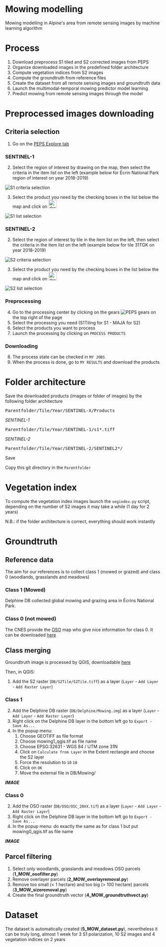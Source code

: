 # Mowing modelling
Mowing modelling in Alpine's area from remote sensing images by machine learning algorithm

# Process
1. Download preprocess S1 tiled and S2 corrected images from PEPS
2. Organize downloaded images in the predefined folder architecture
3. Compute vegetation indices from S2 images
4. Compute the groundtruth from reference files
5. Create the dataset from all remote sensing images and groundtruth data
6. Launch the multimodal-temporal mowing predictor model learning
7. Predict mowing from remote sensing images through the model

# Preprocessed images downloading

## Criteria selection
1. Go on the [PEPS Explore tab](https://peps.cnes.fr/rocket/#/search?maxRecords=50)
### SENTINEL-1
2. Select the region of interest by drawing on the map, then select the criteria in the item list on the left (example below for Écrin National Park region of interest on year 2018-2019)

![S1 criteria selection](https://github.com/lucasbat20/Grazing-modelling/blob/master/Images/S1select.png)

3. Select the product you need by the checking boxes in the list below the map and click on <img src="https://github.com/lucasbat20/Grazing-modelling/blob/master/Images/addtoprocenter.png" alt="drawing" height="27"/>

![S1 list selection](https://github.com/lucasbat20/Grazing-modelling/blob/master/Images/S1list.png)

### SENTINEL-2
2. Select the region of interest by tile in the item list on the left, then select the criteria in the item list on the left (example below for tile 31TGK on year 2018-2019)

![S2 criteria selection](https://github.com/lucasbat20/Grazing-modelling/blob/master/Images/S2select.png)

3. Select the product you need by the checking boxes in the list below the map and click on <img src="https://github.com/lucasbat20/Grazing-modelling/blob/master/Images/addtoprocenter.png" alt="drawing" height="27"/>

![S2 list selection](https://github.com/lucasbat20/Grazing-modelling/blob/master/Images/S2list.png)

### Preprocessing
4. Go to the processing center by clicking on the gears ![PEPS gears](https://github.com/lucasbat20/Grazing-modelling/blob/master/Images/pepsgears.png) on the top right of the page
5. Select the processing you need (S1Tiling for S1 - MAJA for S2)
6. Select the products you want to process
7. Launch the processing by clicking on `PROCESS PRODUCTS` 

### Downloading

8. The process state can be checked in `MY JOBS`
9. When the process is done, go to `MY RESULTS` and download the products

# Folder architecture

Save the downloaded products (images or folder of images) by the following folder architecture

<pre>
Parentfolder/Tile/Year/SENTINEL-X/Products
</pre>

*SENTINEL-1*
<pre>
Parentfolder/Tile/Year/SENTINEL-1/s1*.tiff
</pre>

*SENTINEL-2*
<pre>
Parentfolder/Tile/Year/SENTINEL-2/SENTINEL2*/
</pre>

Save 

Copy this git directory in the `Parentfolder`

# Vegetation index

To compute the vegetation index images launch the `vegindex.py` script, depending on the number of S2 images it may take a while (1 day for 2 years)

N.B.: if the folder architecture is correct, everything should work instantly

# Groundtruth

## Reference data

The aim for our references is to collect class 1 (mowed or grazed) and class 0 (woodlands, grasslands and meadows)

### Class 1 (Mowed)
Delphine DB collected global mowing and grazing area in Écrins National Park.

### Class 0 (not mowed)
The CNES provide the [OSO](https://www.theia-land.fr/en/ceslist/land-cover-sec/) map who give nice information for class 0. It can be downloaded [here](https://theia.cnes.fr/atdistrib/rocket/#/search?collection=OSO)

## Class merging

Groundtruth image is processed by QGIS, downloadable [here](https://qgis.org/en/site/forusers/download.html)

Then, in QGIS:
1. Add the S2 raster (`DB/S2Tile/S2Tile.tiff`) as a layer (`Layer` - `Add Layer` - `Add Raster Layer`)
### Class 1
2. Add the Delphine DB raster (`DB/Delphine/Mowing.img`) as a layer (`Layer` - `Add Layer` - `Add Raster Layer`)
3. Right click on the Delphine DB layer in the bottom left go to `Export - Save As...`
4. In the popup menu:
   1. Choose GEOTIFF as file format
   2. Choose mowing1_qgis.tif as file name
   3. Choose EPSG:32631 - WGS 84 / UTM zone 31N
   4. Click on `Calculate from Layer` in the Extent rectangle and choose the S2 layer
   5. Force the resolution to `10` `10`
   6. Click on `OK`
   7. Move the external file in DB/Mowing/
   
***IMAGE***

### Class 0
2. Add the OSO raster (`DB/OSO/OSC_20XX.tif`) as a layer (`Layer` - `Add Layer` - `Add Raster Layer`)
3. Right click on the Delphine DB layer in the bottom left go to `Export - Save As...`
4. In the popup menu: do exactly the same as for class 1 but put mowing0_qgis.tif as file name

***IMAGE***

## Parcel filtering
1. Select only woodlands, grasslands and meadows OSO parcels (**1_MOW_osofilter.py**)
2. Remove overlayer parcels (**2_MOW_overlayremoval.py**)
3. Remove too small (< 1 hectare) and too big (> 100 hectare) parcels (**3_MOW_sizeremoval.py**)
3. Create the final groundtruth vector (**4_MOW_groundtruthvect.py**)

# Dataset

The dataset is automatically created (**5_MOW_dataset.py**), nevertheless it can be truly long, almost 1 week for 3 S1 polarization, 10 S2 images and 4 vegetation indices on 2 years





